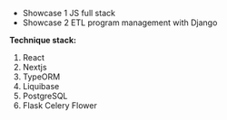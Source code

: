  - Showcase 1 JS full stack<br>
 - Showcase 2 ETL program management with Django

**Technique stack:**
1. React
2. Nextjs
3. TypeORM
4. Liquibase
5. PostgreSQL
6. Flask Celery Flower